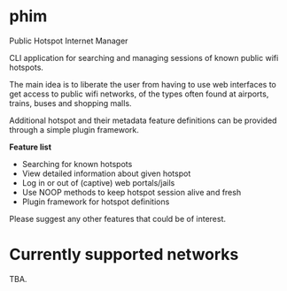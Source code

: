 phim
====

Public Hotspot Internet Manager

CLI application for searching and managing sessions of known public wifi hotspots. 

The main idea is to liberate the user from having to use web interfaces to get access to public wifi networks, of the types often found at airports, trains, buses and shopping malls. 

Additional hotspot and their metadata feature definitions can be provided through a simple plugin framework.

**Feature list**

- Searching for known hotspots
- View detailed information about given hotspot
- Log in or out of (captive) web portals/jails
- Use NOOP methods to keep hotspot session alive and fresh
- Plugin framework for hotspot definitions

Please suggest any other features that could be of interest.

Currently supported networks
============================

TBA.
